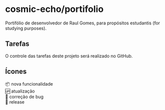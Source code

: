 # cosmic-echo/portifolio
Portifólio de desenvolvedor de Raul Gomes, para propósitos estudantis (for studying purposes).

## Tarefas

O controle das tarefas deste projeto será realizado no GitHub.

## Ícones

:package: nova funcionalidade<br/>
:up: atualização<br/>
:bug: correção de bug<br/>
:crossed_flags: release<br/>
